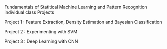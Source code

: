 Fundamentals of Statitical Machine Learning and Pattern Recognition individual class Projects


Project 1 : Feature  Extraction,  Density  Estimation  and  Bayesian Classification

Project 2 : Experimenting with SVM

Project 3 : Deep Learning with CNN
